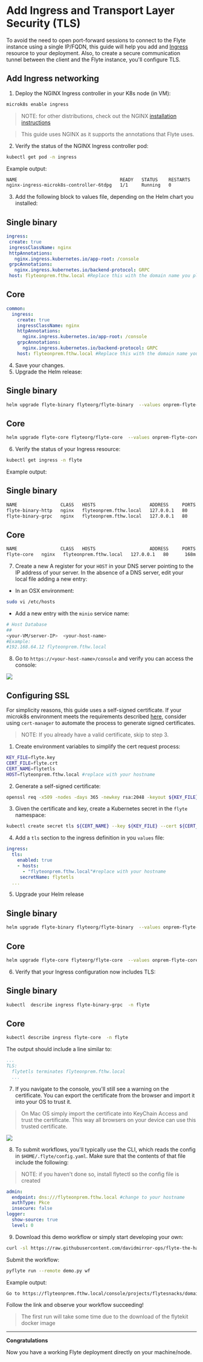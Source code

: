 # Add Ingress and Transport Layer Security (TLS)

To avoid the need to open port-forward sessions to connect to the Flyte instance using a single IP/FQDN, this guide will help you add and [Ingress](https://kubernetes.io/docs/concepts/services-networking/ingress/) resource to your deployment. Also, to create a secure communication tunnel between the client and the Flyte instance, you'll configure TLS.

## Add Ingress networking

1. Deploy the NGINX Ingress controller in your K8s node (in VM):

```bash
microk8s enable ingress
```
>NOTE: for other distributions, check out the NGINX [installation instructions](https://docs.nginx.com/nginx-ingress-controller/installation/installing-nic/installation-with-helm/)

>This guide uses NGINX as it supports the annotations that Flyte uses. 

2. Verify the status of the NGINX Ingress controller pod:
```bash
kubectl get pod -n ingress 
```
Example output:
```bash
NAME                                      READY   STATUS    RESTARTS   AGE
nginx-ingress-microk8s-controller-6tdpg   1/1     Running   0          50m
```


3. Add the following block to values file, depending on the Helm chart you installed:

## Single binary
```yaml
ingress:
 create: true
 ingressClassName: nginx
 httpAnnotations:
   nginx.ingress.kubernetes.io/app-root: /console
 grpcAnnotations:
   nginx.ingress.kubernetes.io/backend-protocol: GRPC
 host: flyteonprem.fthw.local #Replace this with the domain name you plan to use to connect to Flyte
```
## Core
```yaml
common:
  ingress:
    create: true
    ingressClassName: nginx
    httpAnnotations:
      nginx.ingress.kubernetes.io/app-root: /console
    grpcAnnotations:
      nginx.ingress.kubernetes.io/backend-protocol: GRPC
    host: flyteonprem.fthw.local #Replace this with the domain name you plan to use to connect to Flyte.
  ```

4. Save your changes.
5. Upgrade the Helm release:

## Single binary
```bash
helm upgrade flyte-binary flyteorg/flyte-binary  --values onprem-flyte-binary-values.yaml -n flyte
```

## Core
 ```bash
helm upgrade flyte-core flyteorg/flyte-core  --values onprem-flyte-core-values.yaml -n flyte
```
6. Verify the status of your Ingress resource:
```bash
kubectl get ingress -n flyte
```
Example output:

## Single binary
```bash
NAME                CLASS   HOSTS                    ADDRESS     PORTS   AGE
flyte-binary-http   nginx   flyteonprem.fthw.local   127.0.0.1   80      168m
flyte-binary-grpc   nginx   flyteonprem.fthw.local   127.0.0.1   80      168m
```
## Core
```bash
NAME                CLASS   HOSTS                    ADDRESS     PORTS   AGE
flyte-core   nginx   flyteonprem.fthw.local   127.0.0.1   80      168m
```

7. Create a new A register for your `HOST` in your DNS server pointing to the IP address of your server. In the absence of a DNS server, edit your local file adding a new entry:

- In an OSX environment:
```bash
sudo vi /etc/hosts
```
- Add a new entry with the `minio` service name:
```bash
# Host Database
##
<your-VM/server-IP>  <your-host-name>
#Example:
#192.168.64.12 flyteonprem.fthw.local 
```
8. Go to `https://<your-host-name>/console` and verify you can access the console:

 ![](../../images/flyte-local-console-ingress.png)

 ## Configuring SSL

For simplicity reasons, this guide uses a self-signed certificate. If your microk8s environment meets the requirements described [here](https://microk8s.io/docs/addon-cert-manager), consider using `cert-manager` to automate the process to generate signed certificates.  
> NOTE: If you already have a valid certificate, skip to step 3.

1. Create environment variables to simplify the cert request process:

``` bash
KEY_FILE=flyte.key
CERT_FILE=flyte.crt
CERT_NAME=flytetls
HOST=flyteonprem.fthw.local #replace with your hostname
```
2. Generate a self-signed certificate:
```bash
openssl req -x509 -nodes -days 365 -newkey rsa:2048 -keyout ${KEY_FILE} -out ${CERT_FILE} -subj "/CN=${HOST}/O=${HOST}" -addext "subjectAltName = DNS:${HOST}"
```
3. Given the certificate and key, create a Kubernetes secret in the `flyte` namespace:
``` bash
kubectl create secret tls ${CERT_NAME} --key ${KEY_FILE} --cert ${CERT_FILE} -n flyte
```
4. Add a `tls` section to the ingress definition in you `values` file:
```yaml
ingress:
  tls:
    enabled: true
    - hosts:
      - "flyteonprem.fthw.local"#replace with your hostname
     secretName: flytetls
  ...
```
5. Upgrade your Helm release
## Single binary
```bash
helm upgrade flyte-binary flyteorg/flyte-binary  --values onprem-flyte-binary-values.yaml -n flyte
```

## Core
 ```bash
helm upgrade flyte-core flyteorg/flyte-core  --values onprem-flyte-core-values.yaml -n flyte
```
6. Verify that your Ingress configuration now includes TLS:

## Single binary
```bash
kubectl  describe ingress flyte-binary-grpc  -n flyte                
```

## Core
```bash
kubectl describe ingress flyte-core  -n flyte                
```

The output should include a line similar to:
```yaml
...
TLS:
  flytetls terminates flyteonprem.fthw.local
  ...
```
7. If you navigate to the console, you'll still see a warning on the certificate. You can export the certificate from the browser and import it into your OS to trust it. 

>On Mac OS simply import the certificate into  KeyChain Access and trust the certificate. This way all browsers on your device can use this trusted certificate.

![](../../images/flyte-local-ui-valid-ssl.png)

8. To submit workflows, you'll typically use the CLI, which reads the config in `$HOME/.flyte/config.yaml`. Make sure that the contents of that file include the following:

> NOTE: if you haven't done so, install flytectl so the config file is created

```yaml
admin:
  endpoint: dns:///flyteonprem.fthw.local #change to your hostname
  authType: Pkce
  insecure: false
logger:
  show-source: true
  level: 0
```
9. Download this demo workflow or simply start developing your own:

``` bash
curl -sl https://raw.githubusercontent.com/davidmirror-ops/flyte-the-hard-way/main/docs/on-premises/microk8s/demo.py > demo.py
```

Submit the workflow:
``` bash
pyflyte run --remote demo.py wf
```
Example output:
``` bash
Go to https://flyteonprem.fthw.local/console/projects/flytesnacks/domains/development/executions/f63a3e948256f4fd1b81 to see execution in the console.
```
Follow the link and observe your workflow succeeding!
> The first run will take some time due to the download of the flytekit docker image
---
**Congratulations**

Now you have a working Flyte deployment directly on your machine/node.
